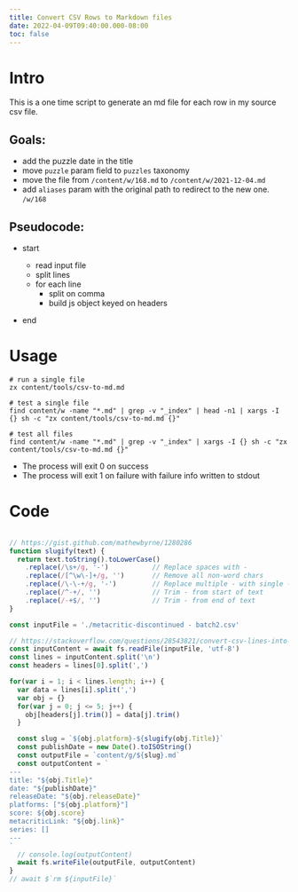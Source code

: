 ```yaml
---
title: Convert CSV Rows to Markdown files
date: 2022-04-09T09:40:00.000-08:00
toc: false
---
```


# Intro

This is a one time script to generate an md file for each row in my source csv file.

## Goals:

- add the puzzle date in the title
- move `puzzle` param field to `puzzles` taxonomy
- move the file from `/content/w/168.md` to `/content/w/2021-12-04.md`
- add `aliases` param with the original path to redirect to the new one. `/w/168`

## Pseudocode:

- start
  - read input file
  - split lines
  - for each line
    - split on comma
    - build js object keyed on headers

- end

# Usage

```
# run a single file
zx content/tools/csv-to-md.md

# test a single file
find content/w -name "*.md" | grep -v "_index" | head -n1 | xargs -I {} sh -c "zx content/tools/csv-to-md.md {}"

# test all files
find content/w -name "*.md" | grep -v "_index" | xargs -I {} sh -c "zx content/tools/csv-to-md.md {}"
```

- The process will exit 0 on success
- The process will exit 1 on failure with failure info written to stdout

# Code

```js

// https://gist.github.com/mathewbyrne/1280286
function slugify(text) {
  return text.toString().toLowerCase()
    .replace(/\s+/g, '-')           // Replace spaces with -
    .replace(/[^\w\-]+/g, '')       // Remove all non-word chars
    .replace(/\-\-+/g, '-')         // Replace multiple - with single -
    .replace(/^-+/, '')             // Trim - from start of text
    .replace(/-+$/, '')             // Trim - from end of text
}

const inputFile = './metacritic-discontinued - batch2.csv'

// https://stackoverflow.com/questions/28543821/convert-csv-lines-into-javascript-objects
const inputContent = await fs.readFile(inputFile, 'utf-8')
const lines = inputContent.split('\n')
const headers = lines[0].split(',')

for(var i = 1; i < lines.length; i++) {
  var data = lines[i].split(',')
  var obj = {}
  for(var j = 0; j <= 5; j++) {
    obj[headers[j].trim()] = data[j].trim()
  }

  const slug = `${obj.platform}-${slugify(obj.Title)}`
  const publishDate = new Date().toISOString()
  const outputFile = `content/g/${slug}.md`
  const outputContent = `
---
title: "${obj.Title}"
date: "${publishDate}"
releaseDate: "${obj.releaseDate}"
platforms: ["${obj.platform}"]
score: ${obj.score}
metacriticLink: "${obj.link}"
series: []
---
`
  // console.log(outputContent)
  await fs.writeFile(outputFile, outputContent)
}
// await $`rm ${inputFile}`


```
